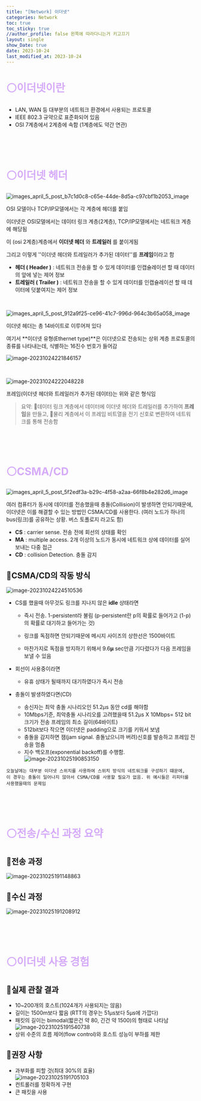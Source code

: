 ```yaml
---
title: "[Network] 이더넷"
categories: Network
toc: true
toc_sticky: true
//author_profile: false 왼쪽에 따라다니는거 키고끄기
layout: single
show_Date: true
date: 2023-10-24
last_modified_at: 2023-10-24
---
```


# <span style="color: #D6ABFA;">⚪이더넷이란</span>

- LAN, WAN 등 대부분의 네트워크 환경에서 사용되는 프로토콜
- IEEE 802.3 규약으로 표준화되어 있음
- OSI 7계층에서 2계층에 속함 (1계층에도 약간 연관)

<br>

<br>

<br>

# <span style="color: #D6ABFA;">⚪이더넷 헤더</span>

![images_april_5_post_b7c1d0c8-c65e-44de-8d5a-c97cbf1b2053_image](./../../assets/images/2023-10-24-Ethernet/images_april_5_post_b7c1d0c8-c65e-44de-8d5a-c97cbf1b2053_image.png)

OSI 모델이나 TCP/IP모델에서는 각 계층에 헤더를 붙임

이더넷은 OSI모델에서는 데이터 링크 계층(2계층), TCP/IP모델에서는 네트워크 계층에 해당됨

이 (osi 2계층)계층에서 **이더넷 헤더** 와 **트레일러** 를 붙이게됨

그리고 이렇게 ''이더넷 헤더와 트레일러가 추가된 데이터''를 **프레임**이라고 함

- **헤더 ( Header )** : 네트워크 전송을 할 수 있게 데이터를 인캡슐레이션 할 때 데이터의 앞에 넣는 제어 정보
- **트레일러 ( Trailer )** : 네트워크 전송을 할 수 있게 데이터를 인캡슐레이션 할 때 데이터에 덧붙여지는 제어 정보

<br>

![images_april_5_post_912a9f25-ce96-41c7-996d-964c3b65a058_image](./../../assets/images/2023-10-24-Ethernet/images_april_5_post_912a9f25-ce96-41c7-996d-964c3b65a058_image.png)

이더넷 헤더는 총 14바이트로 이루어져 있다

여기서 **이더넷 유형(Ethernet type)**은 이더넷으로 전송되는 상위 계층 프로토콜의 종류를 나타내는데, 식별하는 16진수 번호가 들어감

![image-20231024221846157](./../../assets/images/2023-10-24-Ethernet/image-20231024221846157.png)

<br>

![image-20231024222048228](./../../assets/images/2023-10-24-Ethernet/image-20231024222048228.png)

프레임(이더넷 헤더와 트레일러가 추가된 데이터)는 위와 같은 형식임

> 요약: 🔸데이터 링크 계층에서 데이터에 이더넷 헤더와 트레일러를 추가하여 **프레임**을 만들고, 🔸물리 계층에서 이 프레임 비트열을 전기 신호로 변환하여 네트워크를 통해 전송함

<br>

<br>

<br>

# <span style="color: #D6ABFA;">⚪CSMA/CD</span>

![images_april_5_post_5f2edf3a-b29c-4f58-a2aa-66f8b4e282d6_image](./../../assets/images/2023-10-24-Ethernet/images_april_5_post_5f2edf3a-b29c-4f58-a2aa-66f8b4e282d6_image.png)

여러 컴퓨터가 동시에 데이터를 전송했을때 충돌(Collision)이 발생하면 안되기때문에, 이더넷은 이를 해결할 수 있는 방법인 CSMA/CD를 사용한다. (여러 노드가 하나의 bus(링크)를 공유하는 상황. 버스 토폴로지 라고도 함)

- **CS** : carrier sense. 전송 전에 회선의 상태를 확인
- **MA** : multiple access. 2개 이상의 노드가 동시에 네트워크 상에 데이터를 실어 보내는 다중 접근
- **CD** : collision Detection. 충돌 감지

## 🔹CSMA/CD의 작동 방식

![image-20231024224510536](./../../assets/images/2023-10-24-Ethernet/image-20231024224510536.png)

- CS를 했을때 아무것도 링크를 지나지 않은 **idle** 상태라면

  - 즉시 전송. 1-persistent라 불림 (p-persistent란 p의 확률로 들어가고 (1-p)의 확률로 대기하고 들어가는 것)

  - 링크를 독점하면 안되기때문에 메시지 사이즈의 상한선은 1500바이트

  - 마찬가지로 독점을 방지하기 위해서 9.6**µ** sec만큼 기다렸다가 다음 프레임을 보낼 수 있음  

- 회선이 사용중이라면

  - 유휴 상태가 될때까지 대기하였다가 즉시 전송 

- 충돌이 발생하였다면(CD)

  - 송신자는 최악 충돌 시나리오인 51.2μs 동안 cd를 해야함
  - 10Mbps기준, 최악충돌 시나리오를 고려했을때  51.2μs X 10Mbps= 512 bit 크기가 전송 프레임의 최소 길이(64바이트)
  - 512bit보다 작으면 이더넷은 padding으로 크기를 키워서 보냄
  - 충돌을 감지하면 잼(jam signal. 충돌났으니까 버려)신호를 발송하고 프레임 전송을 멈춤
  - 지수 백오프(exponential backoff)를 수행함.![image-20231025190853150](./../../assets/images/2023-10-24-Ethernet/image-20231025190853150.png)

```
오늘날에는 대부분 이더넷 스위치를 사용하여 스위치 방식의 네트워크를 구성하기 떄문에, 
이 경우는 충돌이 일어나지 않아서 CSMA/CD를 사용할 필요가 없음. 위 예시들은 리피터를 사용했을때의 문제임
```

<br>

<br>

<br>

# <span style="color: #D6ABFA;">⚪전송/수신 과정 요약</span>

## 🔹전송 과정

![image-20231025191148863](./../../assets/images/2023-10-24-Ethernet/image-20231025191148863.png)

## 🔹수신 과정

![image-20231025191208912](./../../assets/images/2023-10-24-Ethernet/image-20231025191208912.png)

<br>

<br>

<br>

# <span style="color: #D6ABFA;">⚪이더넷 사용 경험</span>

## 🔹실제 관찰 결과

- 10~200개의 호스트(1024개가 사용되지는 않음)
- 길이는 1500m보다 짧음 (RTT의 경우는 51μs보다 5μs에 가깝다)
- 패킷의 길이는 bimodal(짧은건 약 80, 긴건 약 1500)의 형태로 나타남  
  ![image-20231025191540738](./../../assets/images/2023-10-24-Ethernet/image-20231025191540738.png)
- 상위 수준의 흐름 제어(flow control)와 호스트 성능이 부하를 제한

## 🔹권장 사항

- 과부화를 피할 것(최대 30%의 효율)  
  ![image-20231025191705103](./../../assets/images/2023-10-24-Ethernet/image-20231025191705103.png)
- 컨트롤러를 정확하게 구현
- 큰 패킷을 사용
